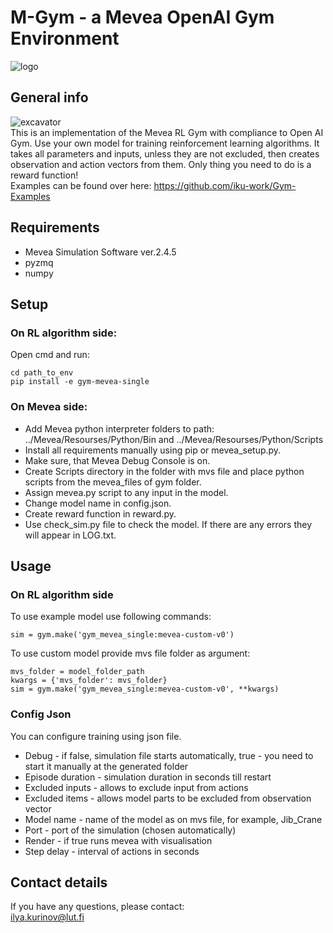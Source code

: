 
# M-Gym - a Mevea OpenAI Gym Environment 

![logo](https://github.com/iku-work/mevea-gym-single/blob/master/images/logo.JPG?raw=true)

## General info
![excavator](https://github.com/iku-work/mevea-gym-single/blob/master/images/excavator.gif?raw=true)
<br /> This is an implementation of the Mevea RL Gym with compliance to Open AI Gym.
Use your own model for training reinforcement learning algorithms.
It takes all parameters and inputs, unless they are not excluded, then creates observation and action vectors from them.
Only thing you need to do is a reward function!
<br /> Examples can be found over here: 
https://github.com/iku-work/Gym-Examples
    
## Requirements

- Mevea Simulation Software ver.2.4.5
- pyzmq
- numpy
    
## Setup

### On RL algorithm side:

Open cmd and run:
```
cd path_to_env
pip install -e gym-mevea-single
```

### On Mevea side:

- Add Mevea python interpreter folders to path: ../Mevea/Resourses/Python/Bin and ../Mevea/Resourses/Python/Scripts   
- Install all requirements manually using pip or mevea_setup.py.
- Make sure, that Mevea Debug Console is on.
- Create Scripts directory in the folder with mvs file and place python scripts from the mevea_files of gym folder.
- Assign mevea.py script to any input in the model.
- Change model name in config.json.
- Create reward function in reward.py.
- Use check_sim.py file to check the model. If there are any errors they will appear in LOG.txt.

## Usage

### On RL algorithm side

To use example model use following commands:
    
```
sim = gym.make('gym_mevea_single:mevea-custom-v0')
```

To use custom model provide mvs file folder as argument:
```
mvs_folder = model_folder_path
kwargs = {'mvs_folder': mvs_folder}
sim = gym.make('gym_mevea_single:mevea-custom-v0', **kwargs)
```
### Config Json
You can configure training using json file.
- Debug - if false, simulation file starts automatically, true - you need to start it manually at the generated folder
- Episode duration - simulation duration in seconds till restart
- Excluded inputs - allows to exclude input from actions
- Excluded items - allows model parts to be excluded from observation vector 
- Model name - name of the model as on mvs file, for example, Jib_Crane
- Port - port of the simulation (chosen automatically)
- Render - if true runs mevea with visualisation
- Step delay - interval of actions in seconds

## Contact details
If you have any questions, please contact:
<br />ilya.kurinov@lut.fi

